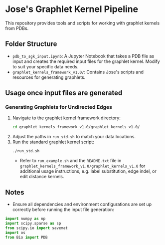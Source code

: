 
# Jose's Graphlet Kernel Pipeline

This repository provides tools and scripts for working with graphlet kernels from PDBs.

## Folder Structure

- `pdb_to_sgk_input.ipynb`: A Jupyter Notebook that takes a PDB file as input and creates the required input files for the graphlet kernel. Modify to suit your specific data needs.
- `graphlet_kernels_framework_v1.0/`: Contains Jose's scripts and resources for generating graphlets.

## Usage once input files are generated

### Generating Graphlets for Undirected Edges
1. Navigate to the graphlet kernel framework directory:
   ```bash
   cd graphlet_kernels_framework_v1.0/graphlet_kernels_v1.0/
   ```
2. Adjust the paths in `run_std.sh` to match your data locations.
3. Run the standard graphlet kernel script:
   ```bash
   ./run_std.sh
   ```
   - Refer to `run_example.sh` and the `README.txt` file in `graphlet_kernels_framework_v1.0/graphlet_kernels_v1.0` for additional usage instructions, e.g. label substitution, edge indel, or edit distance kernels.

## Notes
- Ensure all dependencies and environment configurations are set up correctly before running the input file generation:
```python
import numpy as np
import scipy.sparse as sp
from scipy.io import savemat
import os
from Bio import PDB
```
